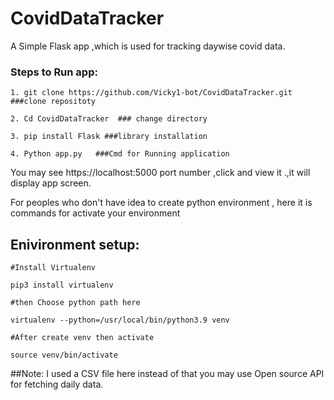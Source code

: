 # CovidDataTracker
A Simple Flask app ,which is used for  tracking daywise covid data.
### Steps to Run app:
    1. git clone https://github.com/Vicky1-bot/CovidDataTracker.git   ###clone repositoty

    2. Cd CovidDataTracker  ### change directory 

    3. pip install Flask ###library installation

    4. Python app.py   ###Cmd for Running application

You may see https://localhost:5000 port number ,click and view it .,it will display app screen.

For peoples who don't have idea to create python environment , here it is commands for activate your environment

## Enivironment setup:

    #Install Virtualenv

    pip3 install virtualenv

    #then Choose python path here

    virtualenv --python=/usr/local/bin/python3.9 venv

    #After create venv then activate

    source venv/bin/activate

##Note: I used a CSV file here instead of that you may use Open source API for fetching daily data. 

